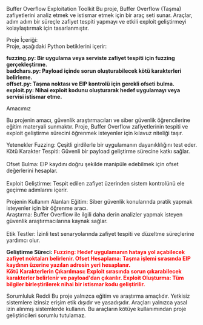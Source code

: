 Buffer Overflow Exploitation Toolkit
Bu proje, Buffer Overflow (Taşma) zafiyetlerini analiz etmek ve istismar etmek için bir araç seti sunar. Araçlar, adım adım bir süreçle zafiyet tespiti yapmayı ve etkili exploit geliştirmeyi kolaylaştırmak için tasarlanmıştır.

Proje İçeriği:
<br> Proje, aşağıdaki Python betiklerini içerir: <br>

**fuzzing.py: Bir uygulama veya serviste zafiyet tespiti için fuzzing gerçekleştirme.**
**<br> badchars.py: Payload içinde sorun oluşturabilecek kötü karakterleri belirleme. <br>**
**offset.py: Taşma noktası ve EIP kontrolü için gerekli ofseti bulma.**
**<br> exploit.py: Nihai exploit kodunu oluşturarak hedef uygulamayı veya servisi istismar etme. <br>**

Amacımız

Bu projenin amacı, güvenlik araştırmacıları ve siber güvenlik öğrencilerine eğitim materyali sunmaktır. Proje, Buffer Overflow zafiyetlerinin tespiti ve exploit geliştirme sürecini öğrenmek isteyenler için kılavuz niteliği taşır.

Yetenekler
Fuzzing: Çeşitli girdilerle bir uygulamanın dayanıklılığını test eder.
<br>Kötü Karakter Tespiti: Güvenli bir payload geliştirme sürecine katkı sağlar.<br>
<br>Ofset Bulma: EIP kaydını doğru şekilde manipüle edebilmek için ofset değerlerini hesaplar.<br>
<br>Exploit Geliştirme: Tespit edilen zafiyet üzerinden sistem kontrolünü ele geçirme adımlarını içerir.<br>

Projenin Kullanım Alanları
Eğitim: Siber güvenlik konularında pratik yapmak isteyenler için bir öğrenme aracı.
<br>Araştırma: Buffer Overflow ile ilgili daha derin analizler yapmak isteyen güvenlik araştırmacılarına kaynak sağlar.<br>
<br>Etik Testler: İzinli test senaryolarında zafiyet tespiti ve düzeltme süreçlerine yardımcı olur.<br>

**Geliştirme Süreci:
<span style="color:red">Fuzzing: Hedef uygulamanın hataya yol açabilecek zafiyet noktaları belirlenir.
Ofset Hesaplama: Taşma işlemi sırasında EIP kaydının üzerine yazılan adresin yeri hesaplanır.<br>
Kötü Karakterlerin Çıkarılması: Exploit sırasında sorun çıkarabilecek karakterler belirlenir ve payload'dan çıkarılır.
Exploit Oluşturma: Tüm bilgiler birleştirilerek nihai bir istismar kodu geliştirilir.</span>**


Sorumluluk Reddi
Bu proje yalnızca eğitim ve araştırma amaçlıdır. Yetkisiz sistemlere izinsiz erişim etik dışıdır ve yasadışıdır. Araçları yalnızca yasal izin alınmış sistemlerde kullanın. Bu araçların kötüye kullanımından proje geliştiricileri sorumlu tutulamaz.
